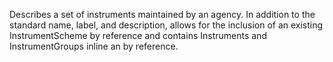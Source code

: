 Describes a set of instruments maintained by an agency. In addition to the standard name, label, and description, allows for the inclusion of an existing InstrumentScheme by reference and contains Instruments and InstrumentGroups inline an by reference.